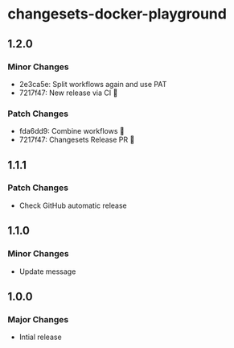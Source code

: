 # changesets-docker-playground

## 1.2.0

### Minor Changes

- 2e3ca5e: Split workflows again and use PAT
- 7217f47: New release via CI 🤞

### Patch Changes

- fda6dd9: Combine workflows 🤞
- 7217f47: Changesets Release PR 🤞

## 1.1.1

### Patch Changes

- Check GitHub automatic release

## 1.1.0

### Minor Changes

- Update message

## 1.0.0

### Major Changes

- Intial release
